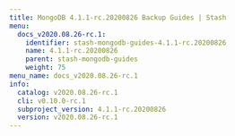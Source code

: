 ```yaml
---
title: MongoDB 4.1.1-rc.20200826 Backup Guides | Stash
menu:
  docs_v2020.08.26-rc.1:
    identifier: stash-mongodb-guides-4.1.1-rc.20200826
    name: 4.1.1-rc.20200826
    parent: stash-mongodb-guides
    weight: 75
menu_name: docs_v2020.08.26-rc.1
info:
  catalog: v2020.08.26-rc.1
  cli: v0.10.0-rc.1
  subproject_version: 4.1.1-rc.20200826
  version: v2020.08.26-rc.1
---
```


